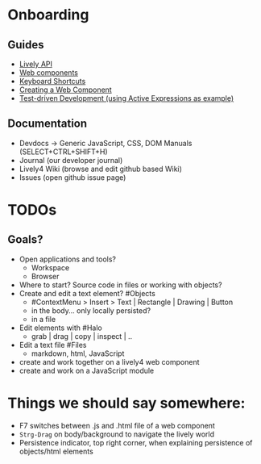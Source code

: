 # Onboarding

<lively-import src="../_navigation.html"></lively-import>


## Guides

- [Lively API](lively.md)
- [Web components](web-components.md)
- [Keyboard Shortcuts](./../manual/shortcuts.md)
- [Creating a Web Component](./creating_a_web_component.md)
- [Test-driven Development (using Active Expressions as example)](./reactive/tdd_for_aexprs.md)





## Documentation

- Devdocs -> Generic JavaScript, CSS, DOM Manuals (SELECT+CTRL+SHIFT+H)
- Journal (our developer journal)
- Lively4 Wiki (browse and edit github based Wiki)
- Issues (open github issue page)


# TODOs

## Goals?

- Open applications and tools?
  - Workspace
  - Browser
- Where to start? Source code in files or working with objects?
- Create and edit a text element? #Objects
  - #ContextMenu > Insert > Text | Rectangle | Drawing | Button
  - in the body... only locally persisted?
  - in a file
- Edit elements with #Halo
  - grab | drag | copy | inspect | ..
- Edit a text file #Files
  - markdown, html, JavaScript
- create and work together on a lively4 web component
- create and work on a JavaScript module

# Things we should say somewhere:

- F7 switches between .js and .html file of a web component
- `Strg-Drag` on body/background to navigate the lively world
- Persistence indicator, top right corner, when explaining persistence of objects/html elements
